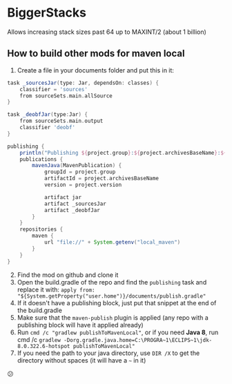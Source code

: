# BiggerStacks

Allows increasing stack sizes past 64 up to MAXINT/2 (about 1 billion)

## How to build other mods for maven local
1. Create a file in your documents folder and put this in it:
```groovy
task _sourcesJar(type: Jar, dependsOn: classes) {
    classifier = 'sources'
    from sourceSets.main.allSource
}

task _deobfJar(type:Jar) {
    from sourceSets.main.output
    classifier 'deobf'
}

publishing {
    println("Publishing ${project.group}:${project.archivesBaseName}:${project.version}")
    publications {
        mavenJava(MavenPublication) {
            groupId = project.group
            artifactId = project.archivesBaseName
            version = project.version

            artifact jar
            artifact _sourcesJar
            artifact _deobfJar
        }
    }
    repositories {
        maven {
            url "file://" + System.getenv("local_maven")
        }
    }
}
```
2. Find the mod on github and clone it
3. Open the build.gradle of the repo and find the `publishing` task and replace it with: `apply from: "${System.getProperty("user.home")}/documents/publish.gradle"`
4. If it doesn't have a publishing block, just put that snippet at the end of the build.gradle
5. Make sure that the `maven-publish` plugin is applied (any repo with a publishing block will have it applied already)
6. Run `cmd /c "gradlew publishToMavenLocal"`, or if you need **Java 8**, run cmd /c `gradlew -Dorg.gradle.java.home=C:\PROGRA~1\ECLIPS~1\jdk-8.0.322.6-hotspot publishToMavenLocal"`
7. If you need the path to your java directory, use `DIR /X` to get the directory without spaces (it will have a `~` in it)

😕

